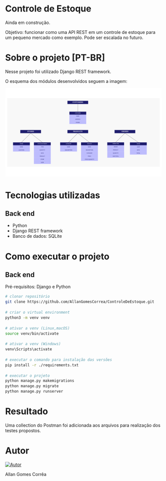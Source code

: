 # Controle de Estoque

Ainda em construção.

Objetivo: funcionar como uma API REST em um controle de estoque para um pequeno mercado como exemplo.
Pode ser escalada no futuro.

# Sobre o projeto [PT-BR]

Nesse projeto foi utilizado Django REST framework.

O esquema dos módulos desenvolvidos seguem a imagem:

![Schema](Schema.png)

# Tecnologias utilizadas
## Back end
- Python
- Django REST framework
- Banco de dados: SQLite

# Como executar o projeto

## Back end
Pré-requisitos: Django e Python

```bash
# clonar repositório
git clone https://github.com/AllanGomesCorrea/ControleDeEstoque.git

# criar o virtual environment
python3 -m venv venv

# ativar a venv (Linux,macOS)
source venv/bin/activate

# ativar a venv (Windows)
venv\Scripts\activate

# executar o comando para instalação das versões
pip install -r ./requirements.txt

# executar o projeto
python manage.py makemigrations
python manage.py migrate
python manage.py runserver
```

# Resultado

Uma collection do Postman foi adicionada aos arquivos para realização dos testes propostos.

# Autor

[![Autor](https://img.shields.io/badge/LinkedIn-0077B5?style=for-the-badge&logo=linkedin&logoColor=white)](https://www.linkedin.com/in/allancorrea/)

Allan Gomes Corrêa


